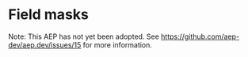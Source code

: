 # Field masks

Note: This AEP has not yet been adopted. See
https://github.com/aep-dev/aep.dev/issues/15 for more information.
